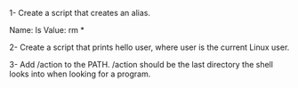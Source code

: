 1- Create a script that creates an alias.

Name: ls
Value: rm *

2- Create a script that prints hello user, where user is the current Linux user.

3- Add /action to the PATH. /action should be the last directory the shell looks into when looking for a program.


